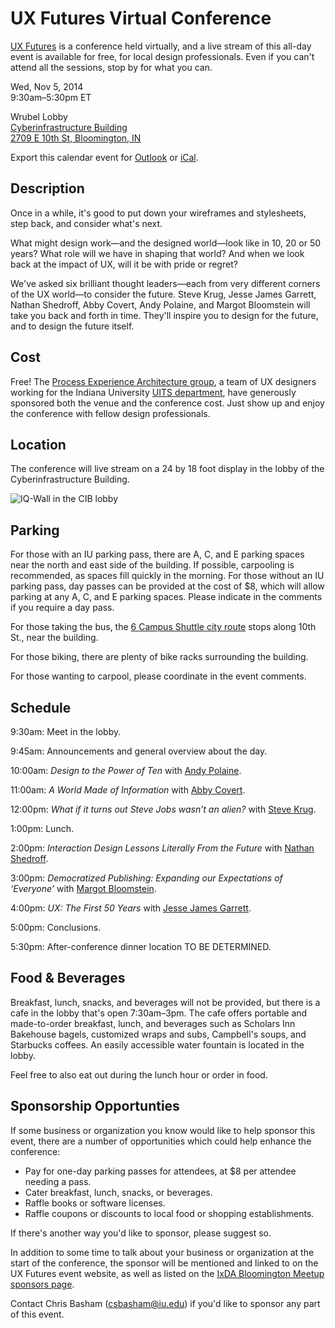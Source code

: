 # UX Futures Virtual Conference

[UX Futures](https://www.eventbrite.com/e/ux-futures-registration-12433112775) is a conference held virtually, and a live stream of this all-day event is available for free, for local design professionals. Even if you can't attend all the sessions, stop by for what you can. 

Wed, Nov 5, 2014  
9:30am–5:30pm ET

Wrubel Lobby  
[Cyberinfrastructure Building](http://it.iu.edu/cib/)  
[2709 E 10th St, Bloomington, IN](https://goo.gl/maps/l4E9E)

Export this calendar event for [Outlook](http://www.meetup.com/IxDA-Bloomington/events/210477722/ical/UX+Futures+Virtual+Conference/) or [iCal](http://www.meetup.com/IxDA-Bloomington/events/210477722/ical/UX+Futures+Virtual+Conference.ics).

## Description

Once in a while, it's good to put down your wireframes and stylesheets, step back, and consider what's next.

What might design work—and the designed world—look like in 10, 20 or 50 years? What role will we have in shaping that world? And when we look back at the impact of UX, will it be with pride or regret?

We've asked six brilliant thought leaders—each from very different corners of the UX world—to consider the future. Steve Krug, Jesse James Garrett, Nathan Shedroff, Abby Covert, Andy Polaine, and Margot Bloomstein will take you back and forth in time. They'll inspire you to design for the future, and to design the future itself.

## Cost

Free! The [Process Experience Architecture group](http://pxa.iu.edu), a team of UX designers working for the Indiana University [UITS department](http://uits.iu.edu/), have generously sponsored both the venue and the conference cost. Just show up and enjoy the conference with fellow design professionals.

## Location

The conference will live stream on a 24 by 18 foot display in the lobby of the Cyberinfrastructure Building.

![IQ-Wall in the CIB lobby](https://cloud.githubusercontent.com/assets/347558/4631093/dc89a44a-53b2-11e4-9914-23996577e3c3.jpg)

## Parking

For those with an IU parking pass, there are A, C, and E parking spaces near the north and east side of the building. If possible, carpooling is recommended, as spaces fill quickly in the morning. 
For those without an IU parking pass, day passes can be provided at the cost of $8, which will allow parking at any A, C, and E parking spaces. Please indicate in the comments if you require a day pass.

For those taking the bus, the [6 Campus Shuttle city route](http://bloomingtontransit.com/6-campus-shuttle-and-6-limited-new/) stops along 10th St., near the building.

For those biking, there are plenty of bike racks surrounding the building.

For those wanting to carpool, please coordinate in the event comments.

## Schedule

9:30am: Meet in the lobby. 

9:45am: Announcements and general overview about the day.

10:00am: *Design to the Power of Ten* with [Andy Polaine](http://rosenfeldmedia.com/experts/andy-polaine).

11:00am: *A World Made of Information* with [Abby Covert](http://abbytheia.com/about/).

12:00pm: *What if it turns out Steve Jobs wasn’t an alien?* with [Steve Krug](http://rosenfeldmedia.com/experts/steve-krug).

1:00pm: Lunch.

2:00pm: *Interaction Design Lessons Literally From the Future* with [Nathan Shedroff](http://rosenfeldmedia.com/experts/nathan-shedroff).

3:00pm: *Democratized Publishing: Expanding our Expectations of ‘Everyone’* with [Margot Bloomstein](http://appropriateinc.com/).

4:00pm: *UX: The First 50 Years* with [Jesse James Garrett](http://www.jjg.net/about/).

5:00pm: Conclusions.

5:30pm: After-conference dinner location TO BE DETERMINED.

## Food & Beverages

Breakfast, lunch, snacks, and beverages will not be provided, but there is a cafe in the lobby that's open 7:30am–3pm. The cafe offers portable and made-to-order breakfast, lunch, and beverages such as Scholars Inn Bakehouse bagels, customized wraps and subs, Campbell's soups, and Starbucks coffees. An easily accessible water fountain is located in the lobby. 

Feel free to also eat out during the lunch hour or order in food.

## Sponsorship Opportunties

If some business or organization you know would like to help sponsor this event, there are a number of opportunities which could help enhance the conference:

- Pay for one-day parking passes for attendees, at $8 per attendee needing a pass. 
- Cater breakfast, lunch, snacks, or beverages. 
- Raffle books or software licenses. 
- Raffle coupons or discounts to local food or shopping establishments. 

If there's another way you'd like to sponsor, please suggest so. 

In addition to some time to talk about your business or organization at the start of the conference, the sponsor will be mentioned and linked to on the UX Futures event website, as well as listed on the [IxDA Bloomington Meetup sponsors page](http://www.meetup.com/IxDA-Bloomington/sponsors/). 

Contact Chris Basham (csbasham@iu.edu) if you'd like to sponsor any part of this event.
